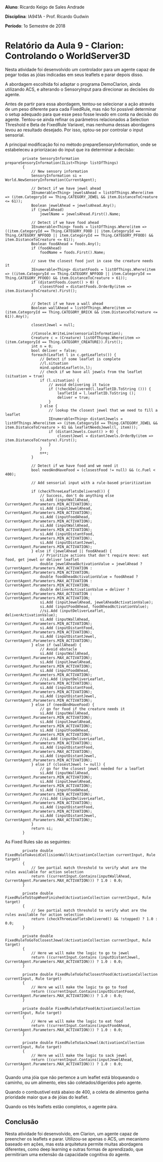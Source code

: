 **Aluno**: Ricardo Keigo de Sales Andrade

**Disciplina**: IA941A - Prof. Ricardo Gudwin

**Período**: 1o Semestre de 2018

# Relatório da Aula 9 - Clarion: Controlando o WorldServer3D

Nesta atividade foi desenvolvido um controlador para um agente capaz de pegar todas as jóias indicadas em seus leaflets e parar depois disso.

A abordagem escolhida foi adaptar o programa DemoClarion, ainda utilizando ACS, e alterando o SensoryInput para direcionar as decisões do agente.

Antes de partir para essa abordagem, tentou-se selecionar a ação através de um peso diferente para cada FixedRule, mas não foi possível determinar o setup adequado para que esse peso fosse levado em conta na decisão do agente. Tentou-se ainda refinar os parâmetros relacionados a Selection Threshold e Beta de FixedRule Variavel, mas nenhuma dessas abordagens levou ao resultado desejado. Por isso, optou-se por controlar o input sensorial.

A principal modificação foi no método prepareSensoryInformation, onde se estabeleceu a priorizacao do input que ira determinar a decisão:
```
		private SensoryInformation prepareSensoryInformation(IList<Thing> listOfThings)
        {
            // New sensory information
            SensoryInformation si = World.NewSensoryInformation(CurrentAgent);

			// Detect if we have jewel ahead
			IEnumerable<Thing> jewelsAhead = listOfThings.Where(item => (item.CategoryId == Thing.CATEGORY_JEWEL && item.DistanceToCreature <= 61));
			Boolean jewelAhead = jewelsAhead.Any();
			if (jewelAhead)
				jewelName = jewelsAhead.First().Name;

			// Detect if we have food ahead
			IEnumerable<Thing> foods = listOfThings.Where(item => ((item.CategoryId == Thing.CATEGORY_FOOD || item.CategoryId == Thing.CATEGORY_NPFOOD || item.CategoryId == Thing.CATEGORY_PFOOD) && item.DistanceToCreature <= 61));
			Boolean foodAhead = foods.Any();
			if (foodAhead)
				foodName = foods.First().Name;

			// save the closest food just in case the creature needs it
			IEnumerable<Thing> distantFoods = listOfThings.Where(item => ((item.CategoryId == Thing.CATEGORY_NPFOOD || item.CategoryId == Thing.CATEGORY_PFOOD) && item.DistanceToCreature > 61));
			if (distantFoods.Count() > 0) {
				closestFood = distantFoods.OrderBy(item => item.DistanceToCreature).First();
			}

			// Detect if we have a wall ahead
			Boolean wallAhead = listOfThings.Where(item => (item.CategoryId == Thing.CATEGORY_BRICK && item.DistanceToCreature <= 61)).Any();

			closestJewel = null;

			//Console.WriteLine(sensorialInformation);
			Creature c = (Creature) listOfThings.Where(item => (item.CategoryId == Thing.CATEGORY_CREATURE)).First();
			int n = 0;
			bool deliver = false;
			foreach(Leaflet l in c.getLeaflets()) {
				// Detect if some leaflet is complete
				//l.situation
				mind.updateLeaflet(n,l);
				// check if we have all jewels from the leaflet (situation = true)
				if (l.situation) {
					// avoid delivering it twice
					if (!checkDelivered(l.leafletID.ToString ())) {
						leafletId = l.leafletID.ToString ();
						deliver = true;
					}
				} else {
					// lookup the closest jewel that we need to fill a leaflet
					IEnumerable<Thing> distantJewels = listOfThings.Where(item => (item.CategoryId == Thing.CATEGORY_JEWEL && item.DistanceToCreature > 61 && leafletNeedsJewel(l, item)));
					if (distantJewels.Count() > 0) {
						closestJewel = distantJewels.OrderBy(item => item.DistanceToCreature).First();
					}
				}
				n++;
			}

			// Detect if we have food and we need it
			bool needAndHaveFood = (closestFood != null) && (c.Fuel < 400);

			// Add sensorial input with a rule-based prioritization

			if (checkThreeLeafletsDelivered()) {
				// Success, don't do anything else
				si.Add (inputWallAhead, CurrentAgent.Parameters.MIN_ACTIVATION);
				si.Add (inputJewelAhead, CurrentAgent.Parameters.MIN_ACTIVATION);
				si.Add (inputFoodAhead, CurrentAgent.Parameters.MIN_ACTIVATION);
				si.Add (inputWallAhead, CurrentAgent.Parameters.MIN_ACTIVATION);
				si.Add (inputDistantFood, CurrentAgent.Parameters.MIN_ACTIVATION);
				si.Add (inputDistantJewel, CurrentAgent.Parameters.MIN_ACTIVATION);
			} else if (jewelAhead || foodAhead) {
				// Prioritize actions that don't require move: eat food, get jewel or deliver leaflet
				double jewelAheadActivationValue = jewelAhead ? CurrentAgent.Parameters.MAX_ACTIVATION : CurrentAgent.Parameters.MIN_ACTIVATION;
				double foodAheadActivationValue = foodAhead ? CurrentAgent.Parameters.MAX_ACTIVATION : CurrentAgent.Parameters.MIN_ACTIVATION;
				double deliverActivationValue = deliver ? CurrentAgent.Parameters.MAX_ACTIVATION : CurrentAgent.Parameters.MIN_ACTIVATION;
				si.Add (inputJewelAhead, jewelAheadActivationValue);
				si.Add (inputFoodAhead, foodAheadActivationValue);
				//si.Add (inputDeliverLeaflet, deliverActivationValue);
				si.Add (inputWallAhead, CurrentAgent.Parameters.MIN_ACTIVATION);
				si.Add (inputDistantFood, CurrentAgent.Parameters.MIN_ACTIVATION);
				si.Add (inputDistantJewel, CurrentAgent.Parameters.MIN_ACTIVATION);
			} else if (wallAhead) {
				// Avoid obstacle
				si.Add (inputWallAhead, CurrentAgent.Parameters.MAX_ACTIVATION);
				si.Add (inputJewelAhead, CurrentAgent.Parameters.MIN_ACTIVATION);
				si.Add (inputFoodAhead, CurrentAgent.Parameters.MIN_ACTIVATION);
				//si.Add (inputDeliverLeaflet, CurrentAgent.Parameters.MIN_ACTIVATION);
				si.Add (inputDistantFood, CurrentAgent.Parameters.MIN_ACTIVATION);
				si.Add (inputDistantJewel, CurrentAgent.Parameters.MIN_ACTIVATION);
			} else if (needAndHaveFood) {
				// go for food if the creature needs it
				si.Add (inputWallAhead, CurrentAgent.Parameters.MIN_ACTIVATION);
				si.Add (inputJewelAhead, CurrentAgent.Parameters.MIN_ACTIVATION);
				si.Add (inputFoodAhead, CurrentAgent.Parameters.MIN_ACTIVATION);
				//si.Add (inputDeliverLeaflet, CurrentAgent.Parameters.MIN_ACTIVATION);
				si.Add (inputDistantFood, CurrentAgent.Parameters.MAX_ACTIVATION);
				si.Add (inputDistantJewel, CurrentAgent.Parameters.MIN_ACTIVATION);
			} else if (closestJewel != null) {
				// go for the closest jewel needed for a leaflet
				si.Add (inputWallAhead, CurrentAgent.Parameters.MIN_ACTIVATION);
				si.Add (inputJewelAhead, CurrentAgent.Parameters.MIN_ACTIVATION);
				si.Add (inputFoodAhead, CurrentAgent.Parameters.MIN_ACTIVATION);
				//si.Add (inputDeliverLeaflet, CurrentAgent.Parameters.MIN_ACTIVATION);
				si.Add (inputDistantFood, CurrentAgent.Parameters.MIN_ACTIVATION);
				si.Add (inputDistantJewel, CurrentAgent.Parameters.MAX_ACTIVATION);
			}
			return si;
        }
```


As Fixed Rules são as seguintes:
```
        private double FixedRuleToAvoidCollisionWall(ActivationCollection currentInput, Rule target)
        {
            // See partial match threshold to verify what are the rules available for action selection
            return ((currentInput.Contains(inputWallAhead, CurrentAgent.Parameters.MAX_ACTIVATION))) ? 1.0 : 0.0;
        }

		private double FixedRuleToStopWhenFinished(ActivationCollection currentInput, Rule target)
		{
			// See partial match threshold to verify what are the rules available for action selection
			return (checkThreeLeafletsDelivered() && !stopped) ? 1.0 : 0.0;
		}

		private double FixedRuleToGoToClosestJewel(ActivationCollection currentInput, Rule target)
		{
			// Here we will make the logic to go to jewel
			return ((currentInput.Contains (inputDistantJewel, CurrentAgent.Parameters.MAX_ACTIVATION))) ? 1.0 : 0.0;
		}

		private double FixedRuleToGoToClosestFood(ActivationCollection currentInput, Rule target)
		{
			// Here we will make the logic to go to food
			return ((currentInput.Contains(inputDistantFood, CurrentAgent.Parameters.MAX_ACTIVATION))) ? 1.0 : 0.0;
		}

		private double FixedRuleToEatFood(ActivationCollection currentInput, Rule target)
		{
			// Here we will make the logic to eat food
			return ((currentInput.Contains(inputFoodAhead, CurrentAgent.Parameters.MAX_ACTIVATION))) ? 1.0 : 0.0;
		}

		private double FixedRuleToSackJewel(ActivationCollection currentInput, Rule target)
		{
			// Here we will make the logic to sack jewel
			return ((currentInput.Contains(inputJewelAhead, CurrentAgent.Parameters.MAX_ACTIVATION))) ? 1.0 : 0.0;
		}

```

Quando uma jóia que não pertence a um leaflet está bloqueando o caminho, ou um alimento, eles são coletados/digeridos pelo agente.

Quando o combustivel está abaixo de 400, a coleta de alimentos ganha prioridade maior que a de jóias do leaflet.

Quando os três leaflets estão completos, o agente pára.

## Conclusão

Nesta atividade foi desenvolvido, em Clarion, um agente capaz de preencher os leaflets e parar. Utilizou-se apenas o ACS, um mecanismo baseado em ações, mas esta arquitetura permite muitas abordagens diferentes, como deep learning e outras formas de aprendizado, que permitiriam uma extensão da capacidade cognitiva do agente.

